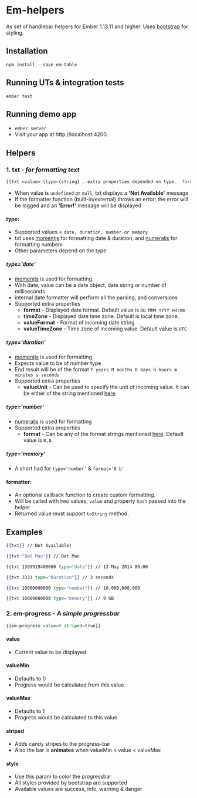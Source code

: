 # Em-helpers

As set of handlebar helpers for Ember 1.13.11 and higher.
Uses [bootstrap](https://www.npmjs.com/package/ember-bootstrap) for styling.

## Installation

`npm install --save em-table`

## Running UTs & integration tests

`ember test`

## Running demo app

* `ember server`
* Visit your app at http://localhost:4200.

## Helpers

### 1. txt - _for formatting text_

```hbs
{{txt <value> [type={string} ..extra properties depended on type.. formatter={Function} ]}}
```

- When value is `undefined` or `null`, txt displays a **'Not Available'** message
- If the formatter function (built-in/external) throws an error; the error will be logged and an **'Error!'** message will be displayed

#### type:
- Supported values = `date, duration, number or memory`
- txt uses [momentjs](http://momentjs.com) for formatting date & duration, and [numeraljs](http://numeraljs.com/) for formatting numbers
- Other parameters depend on the type

##### type='date'
- [momentjs](http://momentjs.com) is used for formatting
- With date, value can be a date object, date string or number of milliseconds
- internal date formatter will perform all the parsing, and conversions
- Supported extra properties
  - **format** - Displayed date format. Default value is `DD MMM YYYY HH:mm`
  - **timeZone** - Displayed date time zone. Default is local time zone.
  - **valueFormat** - Format of incoming date string
  - **valueTimeZone** - Time zone of incoming value. Default value is `UTC`

##### type='duration'
- [momentjs](http://momentjs.com) is used for formatting
- Expects value to be of number type
- End result will be of the format `Y years M months D days h hours m minutes s seconds`
- Supported extra properties
  - **valueUnit** - Can be used to specify the unit of incoming value. It can be either of the string mentioned [here](http://momentjs.com/docs/#/durations/creating/)

##### type='number'
- [numeraljs](http://numeraljs.com/) is used for formatting
- Supported extra properties
  - **format** - Can be any of the format strings mentioned [here](http://numeraljs.com/). Default value is `0,0`.

##### type='memory'
- A short had for `type='number'` & `format='0 b'`

#### formatter:
- An optional callback function to create custom formatting.
- Will be called with two values; `value` and property `hash` passed into the helper
- Returned value must support `toString` method.

## Examples

```hbs
{{txt}} // Not Available!
```
```hbs
{{txt "Bat Man"}} // Bat Man
```
```hbs
{{txt 1399919400000 type="date"}} // 13 May 2014 00:00
```
```hbs
{{txt 3333 type="duration"}} // 3 seconds
```
```hbs
{{txt 10000000000 type="number"}} // 10,000,000,000
```
```hbs
{{txt 10000000000 type="memory"}} // 9 GB
```

### 2. em-progress - _A simple progressbar_

```hbs
{{em-progress value=0 striped=true}}
```

#### value
  - Current value to be displayed

#### valueMin
  - Defaults to 0
  - Progress would be calculated from this value

#### valueMax
  - Defaults to 1
  - Progress would be calculated to this value

#### striped
  - Adds candy stripes to the progress-bar
  - Also the bar is **animates** when valueMin < value < valueMax

#### style
  - Use this param to color the progressbar
  - All styles provided by bootstrap are supported
  - Available values are success, info, warning & danger
